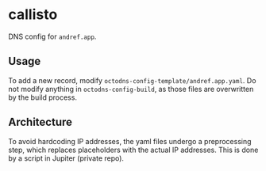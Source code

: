 # callisto

DNS config for `andref.app`.

## Usage

To add a new record, modify `octodns-config-template/andref.app.yaml`. Do not modify anything in `octodns-config-build`, as those files are overwritten by the build process.

## Architecture

To avoid hardcoding IP addresses, the yaml files undergo a preprocessing step, which replaces placeholders with the actual IP addresses. This is done by a script in Jupiter (private repo).